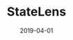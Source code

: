---
title: StateLens
fulltitle: "StateLens: A Reverse Engineering Solution to Making Existing Dynamic Touchscreens Accessible"
authors: Anhong Guo, <b>Junhan Kong</b>, Michael Rivera, Frank F. Xu, Jeffrey P. Bigham
conference: UIST 2019
date: 2019-04-01
img: statelens.jpg
thumbnail: statelens-thumbnail.jpg
alt: image-alt
project-date: April 2019
description: Lorem ipsum dolor sit amet, usu cu alterum nominavi lobortis. At duo novum diceret. Tantas apeirian vix et, usu sanctus postulant inciderint ut, populo diceret necessitatibus in vim. Cu eum dicam feugiat noluisse.
pdf: StateLens_UIST2019_Accessible.pdf
video: https://www.youtube.com/watch?v=P127TFsQHkM
doi: https://dl.acm.org/citation.cfm?id=3347873
---